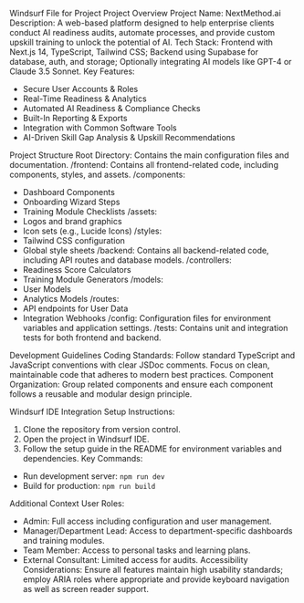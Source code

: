 

Windsurf File for Project
Project Overview
Project Name: NextMethod.ai
Description: A web-based platform designed to help enterprise clients conduct AI readiness audits, automate processes, and provide custom upskill training to unlock the potential of AI.
Tech Stack: Frontend with Next.js 14, TypeScript, Tailwind CSS; Backend using Supabase for database, auth, and storage; Optionally integrating AI models like GPT-4 or Claude 3.5 Sonnet.
Key Features: 
- Secure User Accounts & Roles
- Real-Time Readiness & Analytics
- Automated AI Readiness & Compliance Checks
- Built-In Reporting & Exports
- Integration with Common Software Tools
- AI-Driven Skill Gap Analysis & Upskill Recommendations

Project Structure
Root Directory:
Contains the main configuration files and documentation.
/frontend:
Contains all frontend-related code, including components, styles, and assets.
/components:
- Dashboard Components
- Onboarding Wizard Steps
- Training Module Checklists
/assets:
- Logos and brand graphics
- Icon sets (e.g., Lucide Icons)
/styles:
- Tailwind CSS configuration
- Global style sheets
/backend:
Contains all backend-related code, including API routes and database models.
/controllers:
- Readiness Score Calculators
- Training Module Generators
/models:
- User Models
- Analytics Models
/routes:
- API endpoints for User Data
- Integration Webhooks
/config:
Configuration files for environment variables and application settings.
/tests:
Contains unit and integration tests for both frontend and backend.

Development Guidelines
Coding Standards: Follow standard TypeScript and JavaScript conventions with clear JSDoc comments. Focus on clean, maintainable code that adheres to modern best practices.
Component Organization: Group related components and ensure each component follows a reusable and modular design principle.

Windsurf IDE Integration
Setup Instructions: 
1. Clone the repository from version control.
2. Open the project in Windsurf IDE.
3. Follow the setup guide in the README for environment variables and dependencies.
Key Commands: 
- Run development server: `npm run dev`
- Build for production: `npm run build`

Additional Context
User Roles: 
- Admin: Full access including configuration and user management.
- Manager/Department Lead: Access to department-specific dashboards and training modules.
- Team Member: Access to personal tasks and learning plans.
- External Consultant: Limited access for audits.
Accessibility Considerations: Ensure all features maintain high usability standards; employ ARIA roles where appropriate and provide keyboard navigation as well as screen reader support.